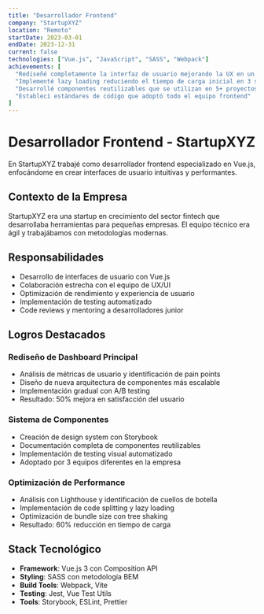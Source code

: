 ```yaml
---
title: "Desarrollador Frontend"
company: "StartupXYZ"
location: "Remoto"
startDate: 2023-03-01
endDate: 2023-12-31
current: false
technologies: ["Vue.js", "JavaScript", "SASS", "Webpack"]
achievements: [
  "Rediseñé completamente la interfaz de usuario mejorando la UX en un 50%",
  "Implementé lazy loading reduciendo el tiempo de carga inicial en 3 segundos",
  "Desarrollé componentes reutilizables que se utilizan en 5+ proyectos",
  "Establecí estándares de código que adoptó todo el equipo frontend"
]
---
```


# Desarrollador Frontend - StartupXYZ

En StartupXYZ trabajé como desarrollador frontend especializado en Vue.js, enfocándome en crear interfaces de usuario intuitivas y performantes.

## Contexto de la Empresa

StartupXYZ era una startup en crecimiento del sector fintech que desarrollaba herramientas para pequeñas empresas. El equipo técnico era ágil y trabajábamos con metodologías modernas.

## Responsabilidades

- Desarrollo de interfaces de usuario con Vue.js
- Colaboración estrecha con el equipo de UX/UI
- Optimización de rendimiento y experiencia de usuario
- Implementación de testing automatizado
- Code reviews y mentoring a desarrolladores junior

## Logros Destacados

### Rediseño de Dashboard Principal
- Análisis de métricas de usuario y identificación de pain points
- Diseño de nueva arquitectura de componentes más escalable
- Implementación gradual con A/B testing
- Resultado: 50% mejora en satisfacción del usuario

### Sistema de Componentes
- Creación de design system con Storybook
- Documentación completa de componentes reutilizables
- Implementación de testing visual automatizado
- Adoptado por 3 equipos diferentes en la empresa

### Optimización de Performance
- Análisis con Lighthouse y identificación de cuellos de botella
- Implementación de code splitting y lazy loading
- Optimización de bundle size con tree shaking
- Resultado: 60% reducción en tiempo de carga

## Stack Tecnológico

- **Framework**: Vue.js 3 con Composition API
- **Styling**: SASS con metodología BEM
- **Build Tools**: Webpack, Vite
- **Testing**: Jest, Vue Test Utils
- **Tools**: Storybook, ESLint, Prettier
